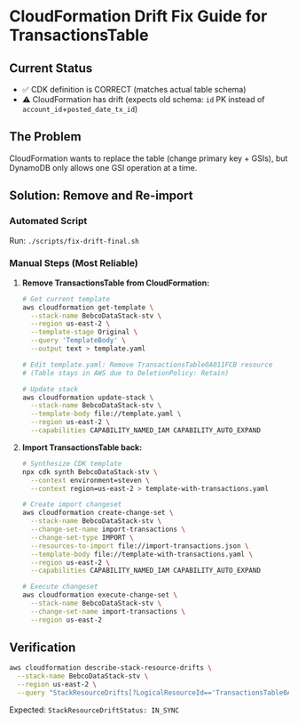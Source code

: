 # CloudFormation Drift Fix Guide for TransactionsTable

## Current Status
- ✅ CDK definition is CORRECT (matches actual table schema)
- ⚠️  CloudFormation has drift (expects old schema: `id` PK instead of `account_id`+`posted_date_tx_id`)

## The Problem
CloudFormation wants to replace the table (change primary key + GSIs), but DynamoDB only allows one GSI operation at a time.

## Solution: Remove and Re-import

### Automated Script
Run: `./scripts/fix-drift-final.sh`

### Manual Steps (Most Reliable)

1. **Remove TransactionsTable from CloudFormation:**
   ```bash
   # Get current template
   aws cloudformation get-template \
     --stack-name BebcoDataStack-stv \
     --region us-east-2 \
     --template-stage Original \
     --query 'TemplateBody' \
     --output text > template.yaml
   
   # Edit template.yaml: Remove TransactionsTable0A011FCB resource
   # (Table stays in AWS due to DeletionPolicy: Retain)
   
   # Update stack
   aws cloudformation update-stack \
     --stack-name BebcoDataStack-stv \
     --template-body file://template.yaml \
     --region us-east-2 \
     --capabilities CAPABILITY_NAMED_IAM CAPABILITY_AUTO_EXPAND
   ```

2. **Import TransactionsTable back:**
   ```bash
   # Synthesize CDK template
   npx cdk synth BebcoDataStack-stv \
     --context environment=steven \
     --context region=us-east-2 > template-with-transactions.yaml
   
   # Create import changeset
   aws cloudformation create-change-set \
     --stack-name BebcoDataStack-stv \
     --change-set-name import-transactions \
     --change-set-type IMPORT \
     --resources-to-import file://import-transactions.json \
     --template-body file://template-with-transactions.yaml \
     --region us-east-2 \
     --capabilities CAPABILITY_NAMED_IAM CAPABILITY_AUTO_EXPAND
   
   # Execute changeset
   aws cloudformation execute-change-set \
     --stack-name BebcoDataStack-stv \
     --change-set-name import-transactions \
     --region us-east-2
   ```

## Verification
```bash
aws cloudformation describe-stack-resource-drifts \
  --stack-name BebcoDataStack-stv \
  --region us-east-2 \
  --query "StackResourceDrifts[?LogicalResourceId=='TransactionsTable0A011FCB']"
```

Expected: `StackResourceDriftStatus: IN_SYNC`

